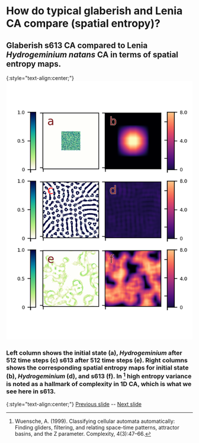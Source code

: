 # How do typical glaberish and Lenia CA compare (spatial entropy)?

## Glaberish s613 CA compared to Lenia _Hydrogeminium natans_ CA in terms of spatial entropy maps.

{:style="text-align:center;"}
![teaser figure showing Orbium and s613 CA](https://raw.githubusercontent.com/riveSunder/yuca_docs/master/assets/glaberish/spatial_entropy.png)

### Left column shows the initial state (a), _Hydrogeminium_ after 512 time steps (c) s613 after 512 time steps (e). Right columns shows the corresponding spatial entropy maps for initial state (b), _Hydrogeminium_ (d), and s613 (f). In [^Wu1999] high entropy variance is noted as a hallmark of complexity in 1D CA, which is what we see here in s613. 

[^Wu1999]: Wuensche, A. (1999). Classifying cellular automata automatically: Finding gliders, filtering, and relating space-time patterns, attractor basins, and the Z parameter. Complexity, 4(3):47–66.

{:style="text-align:center;"}
[Previous slide](https://rivesunder.github.io/yuca/g_slide_009) -- [Next slide](https://rivesunder.github.io/yuca/g_slide_010)
